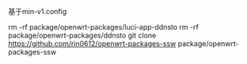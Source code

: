 基于min-v1.config

rm -rf package/openwrt-packages/luci-app-ddnsto
rm -rf package/openwrt-packages/ddnsto
git clone https://github.com/rin0612/openwrt-packages-ssw  package/openwrt-packages-ssw
